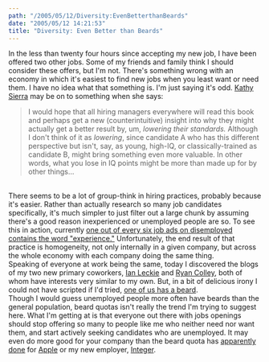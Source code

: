 ```yaml
---
path: "/2005/05/12/Diversity:EvenBetterthanBeards" 
date: "2005/05/12 14:21:53" 
title: "Diversity: Even Better than Beards" 
---
```

In the less than twenty four hours since accepting my new job, I have been offered two other jobs. Some of my friends and family think I should consider these offers, but I'm not. There's something wrong with an economy in which it's easiest to find new jobs when you least want or need them. I have no idea what that something is. I'm just saying it's odd. <a href="http://headrush.typepad.com/creating_passionate_users/2005/05/hire_different.html">Kathy Sierra</a> may be on to something when she says:<br><blockquote>I would hope that all hiring managers everywhere will read this book and perhaps get a new (counterintuitive) insight into why they might actually get a better result by, um, <i>lowering their standards.</i> Although I don't think of it as <i>lowering</i>, since candidate A who has this different perspective but isn't, say, as young, high-IQ, or classically-trained as candidate B, might bring something even more valuable. In other words, what you lose in IQ points might be more than made up for by other things...<br></blockquote><br>There seems to be a lot of group-think in hiring practices, probably because it's easier. Rather than actually research so many job candidates specifically, it's much simpler to just filter out a large chunk by assuming there's a good reason inexperienced or unemployed people are so. To see this in action, currently <a href="http://disemployed.com/search/0000000416_/">one out of every six job ads on disemployed contains the word "experience."</a> Unfortunately, the end result of that practice is homogeneity, not only internally in a given company, but across the whole economy with each company doing the same thing.<br>Speaking of everyone at work being the same, today I discovered the blogs of my two new primary coworkers, <a href="http://ianleckie.com/blog/">Ian Leckie</a> and <a href="http://www.colley.ws/">Ryan Colley</a>, both of whom have interests very similar to my own. But, in a bit of delicious irony I could not have scripted if I'd tried, <a href="http://weblog.randomchaos.com/index.php?date=2005-04-11&amp;title=Apple%3A+Think+Same#comments">one of us has a beard</a>.<br>Though I would guess unemployed people more often have beards than the general population, beard quotas isn't really the trend I'm trying to suggest here. What I'm getting at is that everyone out there with jobs openings should stop offering so many to people like me who neither need nor want them, and start actively seeking candidates who are unemployed. It may even do more good for your company than the beard quota has <a href="http://www.google.com/search?oi=stock_keyword&amp;q=stocks:AAPL">apparently</a> <a href="http://finance.yahoo.com/q/bc?s=OMC&amp;t=1y">done</a> for <a href="http://weblog.randomchaos.com/index.php?date=2005-04-11&amp;title=Apple%3A+Think+Same">Apple</a> or my new employer, <a href="http://www.integer.com/">Integer</a>.